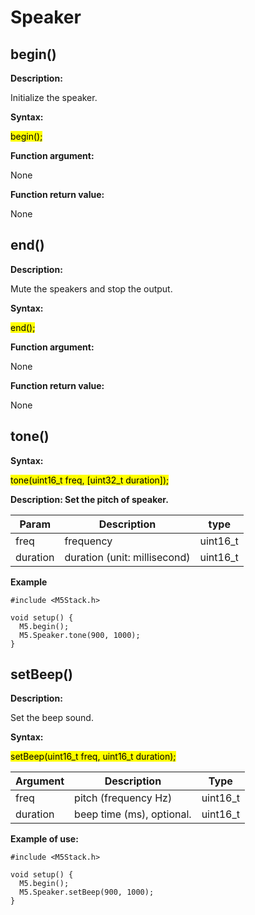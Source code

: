 # Speaker

## begin()

**Description:**

Initialize the speaker.

**Syntax:**

<mark>begin();</mark>

**Function argument:**

None

**Function return value:**

None

## end()

**Description:**

Mute the speakers and stop the output.

**Syntax:**

<mark>end();</mark>

**Function argument:**

None

**Function return value:**

None


## tone()

**Syntax:**

<mark>tone(uint16_t freq, [uint32_t duration]);</mark>

**Description: Set the pitch of speaker.**

| Param | Description | type |
| --- | --- | --- |
| freq  | frequency | uint16_t |
| duration | duration (unit: millisecond) | uint16_t |

**Example**
```arduino
#include <M5Stack.h>

void setup() {
  M5.begin();
  M5.Speaker.tone(900, 1000);
}
```

## setBeep()

**Description:**

Set the beep sound.

**Syntax:**

<mark>setBeep(uint16_t freq, uint16_t duration);</mark>

| Argument | Description | Type |
| --- | --- | --- |
| freq | pitch (frequency Hz) | uint16_t |
| duration | beep time (ms), optional. | uint16_t |

**Example of use:**

```arduino
#include <M5Stack.h>

void setup() {
  M5.begin();
  M5.Speaker.setBeep(900, 1000);
}
```
